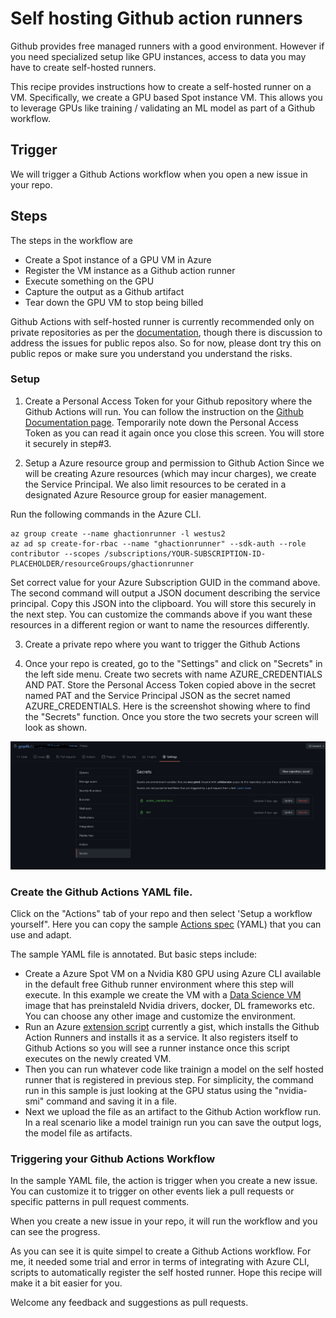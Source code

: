 # Self hosting Github action runners
Github provides free managed runners with a good environment. However if you need specialized setup like GPU instances, access to data you may have to create self-hosted runners. 

This recipe provides instructions how to create a self-hosted runner on a VM. Specifically, we create a GPU based Spot instance VM. 
This allows you to leverage GPUs like training / validating an ML model as part of a Github workflow. 

## Trigger
We will trigger a Github Actions workflow when you open a new issue in your repo. 

## Steps
The steps in the workflow are 

* Create a Spot instance of a GPU VM in Azure
* Register the VM instance as a Github action runner
* Execute something on the GPU
* Capture the output as a Github artifact
* Tear down the GPU VM to stop being billed


Github Actions with self-hosted runner is currently recommended only on private repositories as per the [documentation](https://docs.github.com/en/free-pro-team@latest/actions/hosting-your-own-runners/about-self-hosted-runners#self-hosted-runner-security-with-public-repositories), 
though there is discussion to address the issues for public repos also. So for now, please dont try this on public repos or make sure you understand you understand the risks. 

### Setup

1. Create a Personal Access Token for your Github repository where the Github Actions will run. 
You can follow the instruction on the [Github Documentation page](https://docs.github.com/en/free-pro-team@latest/github/authenticating-to-github/creating-a-personal-access-token). 
Temporarily note down the Personal Access Token as you can read it again once you close this screen. You will store it securely in step#3. 


2. Setup a Azure resource group and permission to Github Action
Since we will be creating Azure resources (which may incur charges), we create the Service Principal. We also limit resources to be cerated in a designated Azure Resource group for easier management. 

Run the following commands in the Azure CLI. 

```
az group create --name ghactionrunner -l westus2
az ad sp create-for-rbac --name "ghactionrunner" --sdk-auth --role contributor --scopes /subscriptions/YOUR-SUBSCRIPTION-ID-PLACEHOLDER/resourceGroups/ghactionrunner
```

Set correct value for your Azure Subscription GUID in the command above. The second command will output a JSON document describing the service principal. Copy this JSON into the clipboard. You will store this securely in the next step. 
You can customize the commands above if you want these resources in a different region or want to name the resources differently. 


3. Create a private repo where you want to trigger the Github Actions

4. Once your repo is created, go to the "Settings" and click on "Secrets" in the left side menu. Create two secrets with name AZURE_CREDENTIALS AND PAT. 
Store the Personal Access Token copied above in the secret named PAT and the Service Principal JSON as the secret named AZURE_CREDENTIALS. Here is the screenshot showing where to find the "Secrets" function. Once you store the two secrets your screen will look as shown. 


![Store Secrets](/images/ghsecrets.png)

### Create the Github Actions YAML file. 

Click on the "Actions" tab of your repo and then select 'Setup a workflow yourself". Here you can copy the sample [Actions spec](azure-spot-self-hosted.md) (YAML) that you can use and adapt.

The sample YAML file is annotated. But basic steps include:
* Create a Azure Spot VM on a Nvidia K80 GPU using Azure CLI available in the default free Github runner environment where this step will execute. In this example we create the VM with a [Data Science VM](http://aka.ms/dsvm) image that has preinstaleld Nvidia drivers, docker, DL frameworks etc. You can choose any other image and customize the environment. 
* Run an Azure [extension script](https://gist.github.com/gopitk/805d7035217dfd2e81d52d0b109c3349/raw/ce581a3472af54ca3293a16016aec55023ed46a7/installgitactrunners.sh) currently a gist, 
which installs the Github Action Runners and installs it as a service. It also registers itself to Github Actions so you will see a runner instance once this script executes on the newly created VM. 
* Then you can run whatever code like trainign a model on the self hosted runner that is registered in previous step. For simplicity, the command run in this sample is just looking at the GPU status using the "nvidia-smi" command and saving it in a file.
* Next we upload the file as an artifact to the Github Action workflow run. In a real scenario like a model trainign run you can save the output logs, the model file as artifacts. 

### Triggering your Github Actions Workflow
In the sample YAML file, the action is trigger when you create a new issue. You can customize it to trigger on other events liek a pull requests or specific patterns in pull request comments. 

When you create a new issue in your repo, it will run the workflow and you can see the progress. 

As you can see it is quite simpel to create a Github Actions workflow. For me, it needed some trial and error in terms of integrating with Azure CLI, scripts to automatically register the self hosted runner. Hope this recipe will make it a bit easier for you. 

Welcome any feedback and suggestions as pull requests. 



